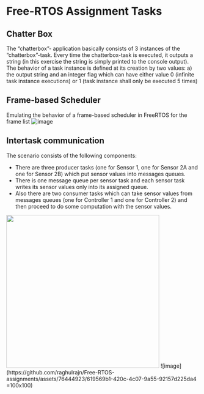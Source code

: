 # Free-RTOS Assignment Tasks
## Chatter Box
The “chatterbox”-
application basically consists of 3 instances of the “chatterbox”-task. Every time the chatterbox-task is executed, it outputs a string (in this exercise the string is simply printed to the console output). The behavior of a task instance is defined at its creation by two values: a) the output string and an integer flag which can have either value 0 (infinite task instance executions) or 1 (task instance shall only be executed 5 times)

## Frame-based Scheduler
Emulating the behavior of a frame-based scheduler in FreeRTOS for the frame list
![image](https://github.com/raghulrajn/Free-RTOS-assignments/assets/76444923/802d36d6-8bb3-49ca-8d38-1b00ee91a07a)

## Intertask communication

The scenario consists of the following components:
- There are three producer tasks (one for Sensor 1, one for Sensor 2A and one for Sensor 2B) which put sensor values into messages queues.
- There is one message queue per sensor task and each sensor task writes its sensor values only into its assigned queue.
- Also there are two consumer tasks which can take sensor values from messages queues (one for Controller 1 and one for Controller 2) and then proceed to do some computation with the sensor values.
<img src="https://github.com/raghulrajn/Free-RTOS-assignments/assets/76444923/619569b1-420c-4c07-9a55-92157d225da4" width="400" height="400" />
![image](https://github.com/raghulrajn/Free-RTOS-assignments/assets/76444923/619569b1-420c-4c07-9a55-92157d225da4 =100x100)

